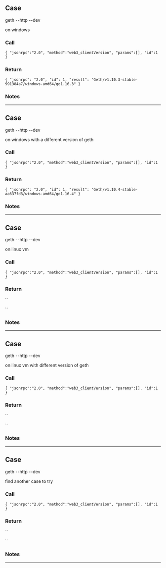 ## Case
  
 geth --http --dev 
  
 on windows 
 
### Call

``
{
	"jsonrpc":"2.0",
	"method":"web3_clientVersion",
	"params":[],
	"id":1
}
`` 

### Return

``
{
    "jsonrpc": "2.0",
    "id": 1,
    "result": "Geth/v1.10.3-stable-991384a7/windows-amd64/go1.16.3"
}
``

### Notes

 
 
---
## Case
  
 geth --http --dev 
  
 on windows with a different version of geth 
  
### Call

``
{
	"jsonrpc":"2.0",
	"method":"web3_clientVersion",
	"params":[],
	"id":1
}
`` 

### Return

``
{
    "jsonrpc": "2.0",
    "id": 1,
    "result": "Geth/v1.10.4-stable-aa637fd3/windows-amd64/go1.16.4"
}
``

### Notes

 
 
---
## Case
  
 geth --http --dev 
  
 on linux vm 
  
### Call

``
{
	"jsonrpc":"2.0",
	"method":"web3_clientVersion",
	"params":[],
	"id":1
}
`` 

### Return

``

``

### Notes

 
 
---
## Case
  
 geth --http --dev 
  
on linux vm with different version of geth  
  
### Call

``
{
	"jsonrpc":"2.0",
	"method":"web3_clientVersion",
	"params":[],
	"id":1
}
`` 

### Return

``

``

### Notes

 
 
---
## Case
  
 geth --http --dev 
  
 find another case to try 
  
### Call

``
{
	"jsonrpc":"2.0",
	"method":"web3_clientVersion",
	"params":[],
	"id":1
}
`` 

### Return

``

``

### Notes

 
 
---
